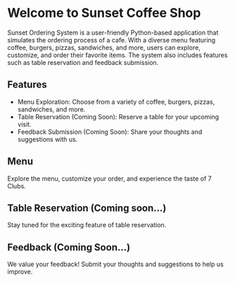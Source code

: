 # Welcome to Sunset Coffee Shop

Sunset Ordering System is a user-friendly Python-based application that simulates the ordering process of a cafe. With a diverse menu featuring coffee, burgers, pizzas, sandwiches, and more, users can explore, customize, and order their favorite items. The system also includes features such as table reservation and feedback submission.




## Features

- Menu Exploration: Choose from a variety of coffee, burgers, pizzas, sandwiches, and more.
- Table Reservation (Coming Soon): Reserve a table for your upcoming visit.
- Feedback Submission (Coming Soon): Share your thoughts and suggestions with us.





## Menu

Explore the menu, customize your order, and experience the taste of 7 Clubs.
## Table Reservation (Coming soon...)

Stay tuned for the exciting feature of table reservation.
## Feedback (Coming Soon...)

We value your feedback! Submit your thoughts and suggestions to help us improve.
